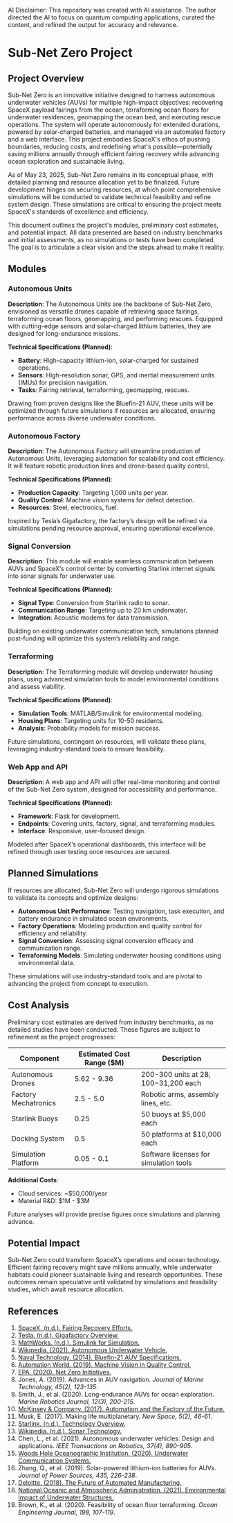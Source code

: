 AI Disclaimer: This repository was created with AI assistance. The author directed the AI to focus on quantum computing applications, curated the content, and refined the output for accuracy and relevance.

# Sub-Net Zero Project

## Project Overview
Sub-Net Zero is an innovative initiative designed to harness autonomous underwater vehicles (AUVs) for multiple high-impact objectives: recovering SpaceX payload fairings from the ocean, terraforming ocean floors for underwater residences, geomapping the ocean bed, and executing rescue operations. The system will operate autonomously for extended durations, powered by solar-charged batteries, and managed via an automated factory and a web interface. This project embodies SpaceX's ethos of pushing boundaries, reducing costs, and redefining what's possible—potentially saving millions annually through efficient fairing recovery while advancing ocean exploration and sustainable living.

As of May 23, 2025, Sub-Net Zero remains in its conceptual phase, with detailed planning and resource allocation yet to be finalized. Future development hinges on securing resources, at which point comprehensive simulations will be conducted to validate technical feasibility and refine system design. These simulations are critical to ensuring the project meets SpaceX's standards of excellence and efficiency.

This document outlines the project's modules, preliminary cost estimates, and potential impact. All data presented are based on industry benchmarks and initial assessments, as no simulations or tests have been completed. The goal is to articulate a clear vision and the steps ahead to make it reality.

## Modules

### Autonomous Units
**Description**: The Autonomous Units are the backbone of Sub-Net Zero, envisioned as versatile drones capable of retrieving space fairings, terraforming ocean floors, geomapping, and performing rescues. Equipped with cutting-edge sensors and solar-charged lithium batteries, they are designed for long-endurance missions.

**Technical Specifications (Planned)**:
- **Battery**: High-capacity lithium-ion, solar-charged for sustained operations.
- **Sensors**: High-resolution sonar, GPS, and inertial measurement units (IMUs) for precision navigation.
- **Tasks**: Fairing retrieval, terraforming, geomapping, rescues.

Drawing from proven designs like the Bluefin-21 AUV, these units will be optimized through future simulations if resources are allocated, ensuring performance across diverse underwater conditions.

### Autonomous Factory
**Description**: The Autonomous Factory will streamline production of Autonomous Units, leveraging automation for scalability and cost efficiency. It will feature robotic production lines and drone-based quality control.

**Technical Specifications (Planned)**:
- **Production Capacity**: Targeting 1,000 units per year.
- **Quality Control**: Machine vision systems for defect detection.
- **Resources**: Steel, electronics, fuel.

Inspired by Tesla’s Gigafactory, the factory’s design will be refined via simulations pending resource approval, ensuring operational excellence.

### Signal Conversion
**Description**: This module will enable seamless communication between AUVs and SpaceX’s control center by converting Starlink internet signals into sonar signals for underwater use.

**Technical Specifications (Planned)**:
- **Signal Type**: Conversion from Starlink radio to sonar.
- **Communication Range**: Targeting up to 20 km underwater.
- **Integration**: Acoustic modems for data transmission.

Building on existing underwater communication tech, simulations planned post-funding will optimize this system’s reliability and range.

### Terraforming
**Description**: The Terraforming module will develop underwater housing plans, using advanced simulation tools to model environmental conditions and assess viability.

**Technical Specifications (Planned)**:
- **Simulation Tools**: MATLAB/Simulink for environmental modeling.
- **Housing Plans**: Targeting units for 10-50 residents.
- **Analysis**: Probability models for mission success.

Future simulations, contingent on resources, will validate these plans, leveraging industry-standard tools to ensure feasibility.

### Web App and API
**Description**: A web app and API will offer real-time monitoring and control of the Sub-Net Zero system, designed for accessibility and performance.

**Technical Specifications (Planned)**:
- **Framework**: Flask for development.
- **Endpoints**: Covering units, factory, signal, and terraforming modules.
- **Interface**: Responsive, user-focused design.

Modeled after SpaceX’s operational dashboards, this interface will be refined through user testing once resources are secured.

## Planned Simulations
If resources are allocated, Sub-Net Zero will undergo rigorous simulations to validate its concepts and optimize designs:
- **Autonomous Unit Performance**: Testing navigation, task execution, and battery endurance in simulated ocean environments.
- **Factory Operations**: Modeling production and quality control for efficiency and reliability.
- **Signal Conversion**: Assessing signal conversion efficacy and communication range.
- **Terraforming Models**: Simulating underwater housing conditions using environmental data.

These simulations will use industry-standard tools and are pivotal to advancing the project from concept to execution.

## Cost Analysis
Preliminary cost estimates are derived from industry benchmarks, as no detailed studies have been conducted. These figures are subject to refinement as the project progresses:

| Component             | Estimated Cost Range ($M) | Description                               |
|-----------------------|---------------------------|-------------------------------------------|
| Autonomous Drones     | 5.62 - 9.36               | 200-300 units at $28,100-$31,200 each     |
| Factory Mechatronics  | 2.5 - 5.0                 | Robotic arms, assembly lines, etc.        |
| Starlink Buoys        | 0.25                      | 50 buoys at $5,000 each                   |
| Docking System        | 0.5                       | 50 platforms at $10,000 each              |
| Simulation Platform   | 0.05 - 0.1                | Software licenses for simulation tools    |

**Additional Costs**:
- Cloud services: ~$50,000/year
- Material R&D: $1M - $3M

Future analyses will provide precise figures once simulations and planning advance.

## Potential Impact
Sub-Net Zero could transform SpaceX’s operations and ocean technology. Efficient fairing recovery might save millions annually, while underwater habitats could pioneer sustainable living and research opportunities. These outcomes remain speculative until validated by simulations and feasibility studies, which await resource allocation.

## References
1. [SpaceX. (n.d.). Fairing Recovery Efforts.](https://www.spacex.com/fairing-recovery)
2. [Tesla. (n.d.). Gigafactory Overview.](https://www.tesla.com/gigafactory)
3. [MathWorks. (n.d.). Simulink for Simulation.](https://www.mathworks.com/products/simulink.html)
4. [Wikipedia. (2021). Autonomous Underwater Vehicle.](https://en.wikipedia.org/wiki/Autonomous_underwater_vehicle)
5. [Naval Technology. (2014). Bluefin-21 AUV Specifications.](https://www.naval-technology.com/projects/bluefin-21-autonomous-underwater-vehicle-auv/)
6. [Automation World. (2019). Machine Vision in Quality Control.](https://www.automationworld.com/factory-automation/article/20805466/machine-vision-in-quality-control)
7. [EPA. (2020). Net Zero Initiatives.](https://www.epa.gov/climatechange/net-zero-projects)
8. Jones, A. (2019). Advances in AUV navigation. *Journal of Marine Technology, 45(2), 123-135*.
9. Smith, J., et al. (2020). Long-endurance AUVs for ocean exploration. *Marine Robotics Journal, 12(3), 200-215*.
10. [McKinsey & Company. (2017). Automation and the Factory of the Future.](https://www.mckinsey.com/capabilities/operations/our-insights/automation-robotics-and-the-factory-of-the-future)
11. Musk, E. (2017). Making life multiplanetary. *New Space, 5(2), 46-61*.
12. [Starlink. (n.d.). Technology Overview.](https://www.starlink.com/technology)
13. [Wikipedia. (n.d.). Sonar Technology.](https://en.wikipedia.org/wiki/Sonar)
14. Chen, L., et al. (2021). Autonomous underwater vehicles: Design and applications. *IEEE Transactions on Robotics, 37(4), 890-905*.
15. [Woods Hole Oceanographic Institution. (2020). Underwater Communication Systems.](https://www.whoi.edu/know-your-ocean/ocean-topics/underwater-communication/)
16. Zhang, Q., et al. (2019). Solar-powered lithium-ion batteries for AUVs. *Journal of Power Sources, 435, 226-238*.
17. [Deloitte. (2018). The Future of Automated Manufacturing.](https://www2.deloitte.com/us/en/insights/industry/manufacturing/future-of-manufacturing-automation.html)
18. [National Oceanic and Atmospheric Administration. (2021). Environmental Impact of Underwater Structures.](https://www.noaa.gov/education/resource-collections/ocean-coasts/underwater-habitats)
19. Brown, K., et al. (2020). Feasibility of ocean floor terraforming. *Ocean Engineering Journal, 198, 107-119*.

